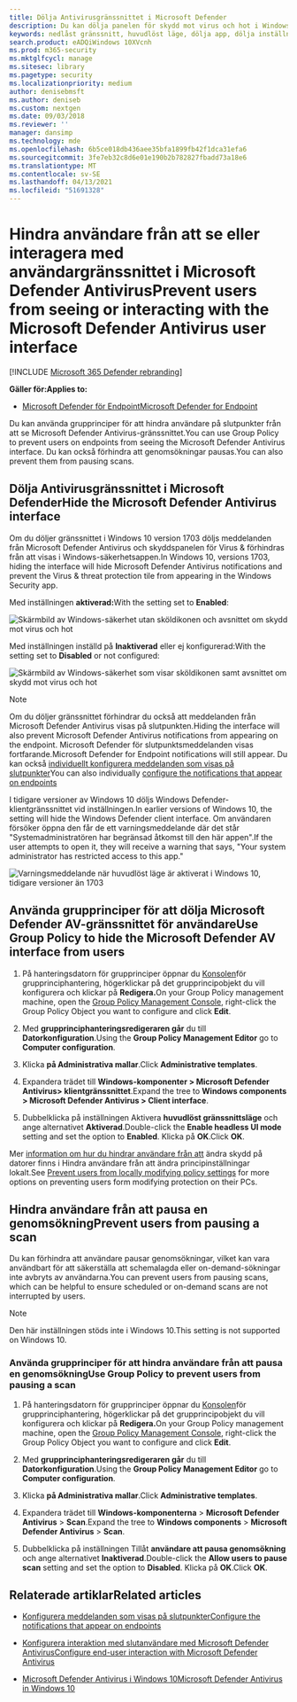 ```yaml
---
title: Dölja Antivirusgränssnittet i Microsoft Defender
description: Du kan dölja panelen för skydd mot virus och hot i Windows-säkerhetsappen.
keywords: nedlåst gränssnitt, huvudlöst läge, dölja app, dölja inställningar, dölja gränssnitt
search.product: eADQiWindows 10XVcnh
ms.prod: m365-security
ms.mktglfcycl: manage
ms.sitesec: library
ms.pagetype: security
ms.localizationpriority: medium
author: denisebmsft
ms.author: deniseb
ms.custom: nextgen
ms.date: 09/03/2018
ms.reviewer: ''
manager: dansimp
ms.technology: mde
ms.openlocfilehash: 6b5ce018db436aee35bfa1899fb42f1dca31efa6
ms.sourcegitcommit: 3fe7eb32c8d6e01e190b2b782827fbadd73a18e6
ms.translationtype: MT
ms.contentlocale: sv-SE
ms.lasthandoff: 04/13/2021
ms.locfileid: "51691328"
---
```

# <a name="prevent-users-from-seeing-or-interacting-with-the-microsoft-defender-antivirus-user-interface"></a><span data-ttu-id="a7b21-104">Hindra användare från att se eller interagera med användargränssnittet i Microsoft Defender Antivirus</span><span class="sxs-lookup"><span data-stu-id="a7b21-104">Prevent users from seeing or interacting with the Microsoft Defender Antivirus user interface</span></span>

[!INCLUDE [Microsoft 365 Defender rebranding](../../includes/microsoft-defender.md)]


<span data-ttu-id="a7b21-105">**Gäller för:**</span><span class="sxs-lookup"><span data-stu-id="a7b21-105">**Applies to:**</span></span>

- [<span data-ttu-id="a7b21-106">Microsoft Defender för Endpoint</span><span class="sxs-lookup"><span data-stu-id="a7b21-106">Microsoft Defender for Endpoint</span></span>](/microsoft-365/security/defender-endpoint/)

<span data-ttu-id="a7b21-107">Du kan använda grupprinciper för att hindra användare på slutpunkter från att se Microsoft Defender Antivirus-gränssnittet.</span><span class="sxs-lookup"><span data-stu-id="a7b21-107">You can use Group Policy to prevent users on endpoints from seeing the Microsoft Defender Antivirus interface.</span></span> <span data-ttu-id="a7b21-108">Du kan också förhindra att genomsökningar pausas.</span><span class="sxs-lookup"><span data-stu-id="a7b21-108">You can also prevent them from pausing scans.</span></span>

## <a name="hide-the-microsoft-defender-antivirus-interface"></a><span data-ttu-id="a7b21-109">Dölja Antivirusgränssnittet i Microsoft Defender</span><span class="sxs-lookup"><span data-stu-id="a7b21-109">Hide the Microsoft Defender Antivirus interface</span></span>

<span data-ttu-id="a7b21-110">Om du döljer gränssnittet i Windows 10 version 1703 döljs meddelanden från Microsoft Defender Antivirus och skyddspanelen för Virus & förhindras från att visas i Windows-säkerhetsappen.</span><span class="sxs-lookup"><span data-stu-id="a7b21-110">In Windows 10, versions 1703, hiding the interface will hide Microsoft Defender Antivirus notifications and prevent the Virus & threat protection tile from appearing in the Windows Security app.</span></span>

<span data-ttu-id="a7b21-111">Med inställningen **aktiverad:**</span><span class="sxs-lookup"><span data-stu-id="a7b21-111">With the setting set to **Enabled**:</span></span>

![Skärmbild av Windows-säkerhet utan sköldikonen och avsnittet om skydd mot virus och hot](images/defender/wdav-headless-mode-1703.png)

<span data-ttu-id="a7b21-113">Med inställningen inställd på **Inaktiverad** eller ej konfigurerad:</span><span class="sxs-lookup"><span data-stu-id="a7b21-113">With the setting set to **Disabled** or not configured:</span></span>

![Skärmbild av Windows-säkerhet som visar sköldikonen samt avsnittet om skydd mot virus och hot](images/defender/wdav-headless-mode-off-1703.png)

>[!NOTE]
><span data-ttu-id="a7b21-115">Om du döljer gränssnittet förhindrar du också att meddelanden från Microsoft Defender Antivirus visas på slutpunkten.</span><span class="sxs-lookup"><span data-stu-id="a7b21-115">Hiding the interface will also prevent Microsoft Defender Antivirus notifications from appearing on the endpoint.</span></span> <span data-ttu-id="a7b21-116">Microsoft Defender för slutpunktsmeddelanden visas fortfarande.</span><span class="sxs-lookup"><span data-stu-id="a7b21-116">Microsoft Defender for Endpoint notifications will still appear.</span></span> <span data-ttu-id="a7b21-117">Du kan också [individuellt konfigurera meddelanden som visas på slutpunkter](configure-notifications-microsoft-defender-antivirus.md)</span><span class="sxs-lookup"><span data-stu-id="a7b21-117">You can also individually [configure the notifications that appear on endpoints](configure-notifications-microsoft-defender-antivirus.md)</span></span>

<span data-ttu-id="a7b21-118">I tidigare versioner av Windows 10 döljs Windows Defender-klientgränssnittet vid inställningen.</span><span class="sxs-lookup"><span data-stu-id="a7b21-118">In earlier versions of Windows 10, the setting will hide the Windows Defender client interface.</span></span> <span data-ttu-id="a7b21-119">Om användaren försöker öppna den får de ett varningsmeddelande där det står "Systemadministratören har begränsad åtkomst till den här appen".</span><span class="sxs-lookup"><span data-stu-id="a7b21-119">If the user attempts to open it, they will receive a warning that says, "Your system administrator has restricted access to this app."</span></span>

![Varningsmeddelande när huvudlöst läge är aktiverat i Windows 10, tidigare versioner än 1703](images/defender/wdav-headless-mode-1607.png)

## <a name="use-group-policy-to-hide-the-microsoft-defender-av-interface-from-users"></a><span data-ttu-id="a7b21-121">Använda grupprinciper för att dölja Microsoft Defender AV-gränssnittet för användare</span><span class="sxs-lookup"><span data-stu-id="a7b21-121">Use Group Policy to hide the Microsoft Defender AV interface from users</span></span>

1. <span data-ttu-id="a7b21-122">På hanteringsdatorn för grupprinciper öppnar du [Konsolen](/previous-versions/windows/desktop/gpmc/group-policy-management-console-portal)för grupprinciphantering, högerklickar på det grupprincipobjekt du vill konfigurera och klickar på **Redigera.**</span><span class="sxs-lookup"><span data-stu-id="a7b21-122">On your Group Policy management machine, open the [Group Policy Management Console](/previous-versions/windows/desktop/gpmc/group-policy-management-console-portal), right-click the Group Policy Object you want to configure and click **Edit**.</span></span>

2. <span data-ttu-id="a7b21-123">Med **grupprinciphanteringsredigeraren går** du till **Datorkonfiguration**.</span><span class="sxs-lookup"><span data-stu-id="a7b21-123">Using the **Group Policy Management Editor** go to **Computer configuration**.</span></span>

3. <span data-ttu-id="a7b21-124">Klicka **på Administrativa mallar**.</span><span class="sxs-lookup"><span data-stu-id="a7b21-124">Click **Administrative templates**.</span></span>

4. <span data-ttu-id="a7b21-125">Expandera trädet till **Windows-komponenter > Microsoft Defender Antivirus> klientgränssnittet**.</span><span class="sxs-lookup"><span data-stu-id="a7b21-125">Expand the tree to **Windows components > Microsoft Defender Antivirus > Client interface**.</span></span>

5. <span data-ttu-id="a7b21-126">Dubbelklicka på inställningen Aktivera **huvudlöst gränssnittsläge** och ange alternativet **Aktiverad**.</span><span class="sxs-lookup"><span data-stu-id="a7b21-126">Double-click the **Enable headless UI mode** setting and set the option to **Enabled**.</span></span> <span data-ttu-id="a7b21-127">Klicka på **OK**.</span><span class="sxs-lookup"><span data-stu-id="a7b21-127">Click **OK**.</span></span> 

<span data-ttu-id="a7b21-128">Mer [information om hur du hindrar användare från att](configure-local-policy-overrides-microsoft-defender-antivirus.md) ändra skydd på datorer finns i Hindra användare från att ändra principinställningar lokalt.</span><span class="sxs-lookup"><span data-stu-id="a7b21-128">See [Prevent users from locally modifying policy settings](configure-local-policy-overrides-microsoft-defender-antivirus.md) for more options on preventing users form modifying protection on their PCs.</span></span>

## <a name="prevent-users-from-pausing-a-scan"></a><span data-ttu-id="a7b21-129">Hindra användare från att pausa en genomsökning</span><span class="sxs-lookup"><span data-stu-id="a7b21-129">Prevent users from pausing a scan</span></span>

<span data-ttu-id="a7b21-130">Du kan förhindra att användare pausar genomsökningar, vilket kan vara användbart för att säkerställa att schemalagda eller on-demand-sökningar inte avbryts av användarna.</span><span class="sxs-lookup"><span data-stu-id="a7b21-130">You can prevent users from pausing scans, which can be helpful to ensure scheduled or on-demand scans are not interrupted by users.</span></span>

> [!NOTE]
> <span data-ttu-id="a7b21-131">Den här inställningen stöds inte i Windows 10.</span><span class="sxs-lookup"><span data-stu-id="a7b21-131">This setting is not supported on Windows 10.</span></span>

### <a name="use-group-policy-to-prevent-users-from-pausing-a-scan"></a><span data-ttu-id="a7b21-132">Använda grupprinciper för att hindra användare från att pausa en genomsökning</span><span class="sxs-lookup"><span data-stu-id="a7b21-132">Use Group Policy to prevent users from pausing a scan</span></span>

1. <span data-ttu-id="a7b21-133">På hanteringsdatorn för grupprinciper öppnar du [Konsolen](/previous-versions/windows/desktop/gpmc/group-policy-management-console-portal)för grupprinciphantering, högerklickar på det grupprincipobjekt du vill konfigurera och klickar på **Redigera.**</span><span class="sxs-lookup"><span data-stu-id="a7b21-133">On your Group Policy management machine, open the [Group Policy Management Console](/previous-versions/windows/desktop/gpmc/group-policy-management-console-portal), right-click the Group Policy Object you want to configure and click **Edit**.</span></span>

2. <span data-ttu-id="a7b21-134">Med **grupprinciphanteringsredigeraren går** du till **Datorkonfiguration**.</span><span class="sxs-lookup"><span data-stu-id="a7b21-134">Using the **Group Policy Management Editor** go to **Computer configuration**.</span></span>

3. <span data-ttu-id="a7b21-135">Klicka **på Administrativa mallar**.</span><span class="sxs-lookup"><span data-stu-id="a7b21-135">Click **Administrative templates**.</span></span>

4. <span data-ttu-id="a7b21-136">Expandera trädet till **Windows-komponenterna**  >  **Microsoft Defender Antivirus**  >  **Scan**.</span><span class="sxs-lookup"><span data-stu-id="a7b21-136">Expand the tree to **Windows components** > **Microsoft Defender Antivirus** > **Scan**.</span></span>

5. <span data-ttu-id="a7b21-137">Dubbelklicka på inställningen Tillåt **användare att pausa genomsökning** och ange alternativet **Inaktiverad**.</span><span class="sxs-lookup"><span data-stu-id="a7b21-137">Double-click the **Allow users to pause scan** setting and set the option to **Disabled**.</span></span> <span data-ttu-id="a7b21-138">Klicka på **OK**.</span><span class="sxs-lookup"><span data-stu-id="a7b21-138">Click **OK**.</span></span> 

## <a name="related-articles"></a><span data-ttu-id="a7b21-139">Relaterade artiklar</span><span class="sxs-lookup"><span data-stu-id="a7b21-139">Related articles</span></span>

- [<span data-ttu-id="a7b21-140">Konfigurera meddelanden som visas på slutpunkter</span><span class="sxs-lookup"><span data-stu-id="a7b21-140">Configure the notifications that appear on endpoints</span></span>](configure-notifications-microsoft-defender-antivirus.md)

- [<span data-ttu-id="a7b21-141">Konfigurera interaktion med slutanvändare med Microsoft Defender Antivirus</span><span class="sxs-lookup"><span data-stu-id="a7b21-141">Configure end-user interaction with Microsoft Defender Antivirus</span></span>](configure-end-user-interaction-microsoft-defender-antivirus.md)

- [<span data-ttu-id="a7b21-142">Microsoft Defender Antivirus i Windows 10</span><span class="sxs-lookup"><span data-stu-id="a7b21-142">Microsoft Defender Antivirus in Windows 10</span></span>](microsoft-defender-antivirus-in-windows-10.md)